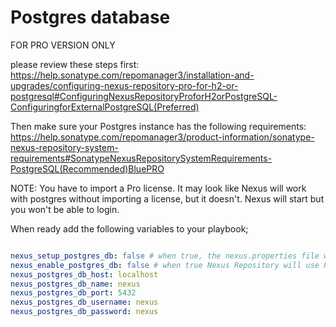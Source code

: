 # Postgres database

FOR PRO VERSION ONLY

please review these steps first: https://help.sonatype.com/repomanager3/installation-and-upgrades/configuring-nexus-repository-pro-for-h2-or-postgresql#ConfiguringNexusRepositoryProforH2orPostgreSQL-ConfiguringforExternalPostgreSQL(Preferred)

Then make sure your Postgres instance has the following requirements: https://help.sonatype.com/repomanager3/product-information/sonatype-nexus-repository-system-requirements#SonatypeNexusRepositorySystemRequirements-PostgreSQL(Recommended)BluePRO

NOTE: You have to import a Pro license. It may look like Nexus will work with postgres without importing a license, but it doesn't. Nexus will start but you won't be able to login.

When ready add the following variables to your playbook;
```yaml

nexus_setup_postgres_db: false # when true, the nexus.properties file will be prepared for postgres support but will NOT be active
nexus_enable_postgres_db: false # when true Nexus Repository will use Postgres, otherwise it will use the default OrientDB
nexus_postgres_db_host: localhost
nexus_postgres_db_name: nexus
nexus_postgres_db_port: 5432
nexus_postgres_db_username: nexus
nexus_postgres_db_password: nexus

```
